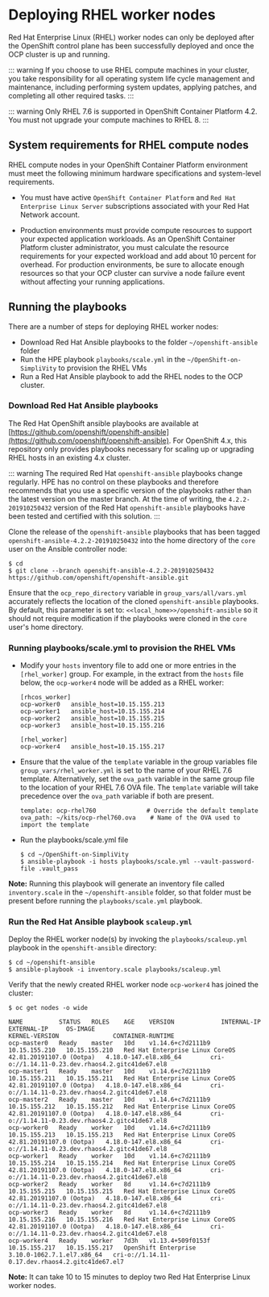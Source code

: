# Deploying RHEL worker nodes

Red Hat Enterprise Linux (RHEL) worker nodes can only be deployed after the OpenShift control plane has been
successfully deployed and once the OCP cluster is up and running.


::: warning
If you choose to use RHEL compute machines in your cluster, you take responsibility for all operating system life cycle management and maintenance, including performing system updates, applying patches, and completing all other required tasks.
:::

::: warning
Only RHEL 7.6 is supported in OpenShift Container Platform 4.2. You must not upgrade your compute machines to RHEL 8.
:::

## System requirements for RHEL compute nodes

RHEL compute nodes in your OpenShift Container Platform environment must meet the following minimum hardware specifications and system-level requirements.

- You must have active `OpenShift Container Platform` and `Red Hat Enterprise Linux Server` subscriptions associated with your Red Hat Network account. 

- Production environments must provide compute resources to support your expected application workloads. As an OpenShift Container Platform cluster administrator, you must calculate the resource requirements for your expected workload and add about 10 percent for overhead. For production environments, be sure to allocate enough resources so that your OCP cluster can survive a node failure event without affecting your running applications.


## Running the playbooks

There are a number of steps for deploying RHEL worker nodes:

- Download Red Hat Ansible playbooks to the folder `~/openshift-ansible` folder
- Run the HPE playbook `playbooks/scale.yml` in the `~/OpenShift-on-SimpliVity` to provision the RHEL VMs
- Run a Red Hat Ansible playbook to add the RHEL nodes to the OCP cluster.

### Download Red Hat Ansible playbooks
The Red Hat OpenShift ansible playbooks are available at [https://github.com/openshift/openshift-ansible](https://github.com/openshift/openshift-ansible). For OpenShift 4.x, this repository only provides playbooks necessary for scaling up or upgrading RHEL hosts in an existing 4.x cluster.

::: warning
The required  Red Hat `openshift-ansible` playbooks change regularly. HPE has no control on these playbooks and therefore recommends that you use a specific version of the playbooks rather than the latest version  on the master branch. At the time of  writing, the `4.2.2-201910250432` version of the Red Hat `openshift-ansible` playbooks  have been tested and certified with this solution.
::: 

Clone the  release of the `openshift-ansible` playbooks that has been tagged `openshift-ansible-4.2.2-201910250432`
into the home directory of the `core` user on the Ansible controller node:

```
$ cd
$ git clone --branch openshift-ansible-4.2.2-201910250432 https://github.com/openshift/openshift-ansible.git
```

Ensure that the `ocp_repo_directory` variable in `group_vars/all/vars.yml` accurately reflects the location of the cloned
`openshift-ansible` playbooks. By default, this parameter is set to: `<<local_home>>/openshift-ansible` so it should not
require modification if the playbooks were cloned in the `core` user's home directory.

### Running playbooks/scale.yml to provision the RHEL VMs

-   Modify your `hosts` inventory file to add one or more entries in  the `[rhel_worker]` group. For example, in the extract from the  `hosts` file below,  the `ocp-worker4` node will be added as a RHEL worker:

    ```
    [rhcos_worker]
    ocp-worker0   ansible_host=10.15.155.213 
    ocp-worker1   ansible_host=10.15.155.214
    ocp-worker2   ansible_host=10.15.155.215 
    ocp-worker3   ansible_host=10.15.155.216 

    [rhel_worker]
    ocp-worker4   ansible_host=10.15.155.217
    ```

-   Ensure that the value of the `template` variable in the group variables file `group_vars/rhel_worker.yml` is set to the name of your RHEL 7.6 template. Alternatively, set the `ova_path` variable in the same group file to the location of your RHEL 7.6 OVA file. The `template` variable will take precedence over the `ova_path` variable if both are present.

    ```
    template: ocp-rhel760              # Override the default template
    ova_path: ~/kits/ocp-rhel760.ova    # Name of the OVA used to import the template
    ```
-   Run the playbooks/scale.yml file

    ```
    $ cd ~/OpenShift-on-SimpliVity
    $ ansible-playbook -i hosts playbooks/scale.yml --vault-password-file .vault_pass
    ```

**Note:** Running this playbook will generate an inventory file called `inventory.scale` in the  `~/openshift-ansible` folder, so that folder must be present before running the `playbooks/scale.yml` playbook. 


### Run the Red Hat Ansible playbook `scaleup.yml`

Deploy the RHEL worker node(s) by invoking the `playbooks/scaleup.yml` playbook in the `openshift-ansible` directory:

```
$ cd ~/openshift-ansible
$ ansible-playbook -i inventory.scale playbooks/scaleup.yml
```

Verify that the newly created RHEL worker node `ocp-worker4` has joined the cluster:


```
$ oc get nodes -o wide

NAME          STATUS   ROLES    AGE    VERSION             INTERNAL-IP     EXTERNAL-IP     OS-IMAGE                                                   KERNEL-VERSION               CONTAINER-RUNTIME
ocp-master0   Ready    master   10d    v1.14.6+c7d2111b9   10.15.155.210   10.15.155.210   Red Hat Enterprise Linux CoreOS 42.81.20191107.0 (Ootpa)   4.18.0-147.el8.x86_64        cri-o://1.14.11-0.23.dev.rhaos4.2.gitc41de67.el8
ocp-master1   Ready    master   10d    v1.14.6+c7d2111b9   10.15.155.211   10.15.155.211   Red Hat Enterprise Linux CoreOS 42.81.20191107.0 (Ootpa)   4.18.0-147.el8.x86_64        cri-o://1.14.11-0.23.dev.rhaos4.2.gitc41de67.el8
ocp-master2   Ready    master   10d    v1.14.6+c7d2111b9   10.15.155.212   10.15.155.212   Red Hat Enterprise Linux CoreOS 42.81.20191107.0 (Ootpa)   4.18.0-147.el8.x86_64        cri-o://1.14.11-0.23.dev.rhaos4.2.gitc41de67.el8
ocp-worker0   Ready    worker   10d    v1.14.6+c7d2111b9   10.15.155.213   10.15.155.213   Red Hat Enterprise Linux CoreOS 42.81.20191107.0 (Ootpa)   4.18.0-147.el8.x86_64        cri-o://1.14.11-0.23.dev.rhaos4.2.gitc41de67.el8
ocp-worker1   Ready    worker   10d    v1.14.6+c7d2111b9   10.15.155.214   10.15.155.214   Red Hat Enterprise Linux CoreOS 42.81.20191107.0 (Ootpa)   4.18.0-147.el8.x86_64        cri-o://1.14.11-0.23.dev.rhaos4.2.gitc41de67.el8
ocp-worker2   Ready    worker   8d     v1.14.6+c7d2111b9   10.15.155.215   10.15.155.215   Red Hat Enterprise Linux CoreOS 42.81.20191107.0 (Ootpa)   4.18.0-147.el8.x86_64        cri-o://1.14.11-0.23.dev.rhaos4.2.gitc41de67.el8
ocp-worker3   Ready    worker   8d     v1.14.6+c7d2111b9   10.15.155.216   10.15.155.216   Red Hat Enterprise Linux CoreOS 42.81.20191107.0 (Ootpa)   4.18.0-147.el8.x86_64        cri-o://1.14.11-0.23.dev.rhaos4.2.gitc41de67.el8
ocp-worker4   Ready    worker   7d3h   v1.13.4+509f0153f   10.15.155.217   10.15.155.217   OpenShift Enterprise                                       3.10.0-1062.7.1.el7.x86_64   cri-o://1.14.11-0.17.dev.rhaos4.2.gitc41de67.el7

```


**Note:** It can take 10 to 15 minutes to deploy two Red Hat Enterprise Linux worker nodes.



